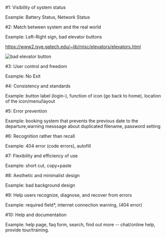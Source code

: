 #1: Visibility of system status

Example: Battery Status, Network Status

#2: Match between system and the real world

Example: Left-Right sign, bad elevator buttons

https://www2.isye.gatech.edu/~jjb/misc/elevators/elevators.html

![bad elevator button](https://www2.isye.gatech.edu/~jjb/misc/elevators/images/south-parking-piedmont-hospital.jpg)

#3: User control and freedom

Example: No Exit

#4: Consistency and standards

Example: button label (login-), function of icon (go back to home), location of the icon/menu/layout 

#5: Error prevention

Example: booking system that prevents the previous date to the departure,warning messsage about duplicated filename, password setting

#6: Recognition rather than recall

Example: 404 error (code errors), autofill

#7: Flexibility and efficiency of use

Example: short cut, copy+paste

#8: Aesthetic and minimalist design

Example: bad background design

#9: Help users recognize, diagnose, and recover from errors

Example: required field*, internet connection warning, (404 error)

#10: Help and documentation

Example: help page, faq form, search, find out more -- chat/online help, provide tour/training.

